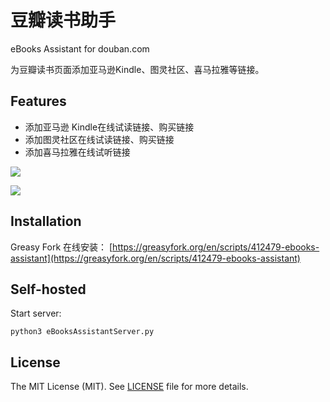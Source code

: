 # 豆瓣读书助手
eBooks Assistant for douban.com

为豆瓣读书页面添加亚马逊Kindle、图灵社区、喜马拉雅等链接。

## Features

-  添加亚马逊 Kindle在线试读链接、购买链接
-  添加图灵社区在线试读链接、购买链接
-  添加喜马拉雅在线试听链接

![](https://raw.githubusercontent.com/caspartse/eBooksAssistant/main/screenshots/sc001.jpeg)

![](https://raw.githubusercontent.com/caspartse/eBooksAssistant/main/screenshots/sc002.jpeg)

## Installation

Greasy Fork 在线安装： [https://greasyfork.org/en/scripts/412479-ebooks-assistant](https://greasyfork.org/en/scripts/412479-ebooks-assistant)

## Self-hosted

Start server:
```
python3 eBooksAssistantServer.py
```

## License

The MIT License (MIT). See [LICENSE](LICENSE) file for more details.
